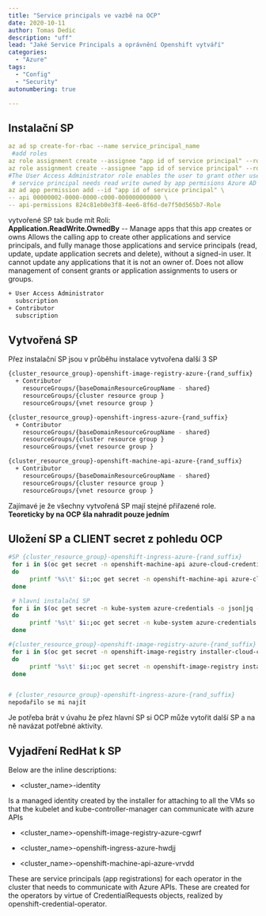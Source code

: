 ```yaml
---
title: "Service principals ve vazbě na OCP"
date: 2020-10-11
author: Tomas Dedic
description: "uff"
lead: "Jaké Service Principals a oprávnění Openshift vytváří"
categories:
  - "Azure"
tags:
  - "Config"
  - "Security"
autonumbering: true

---
```


## Instalační SP
```yaml
az ad sp create-for-rbac --name service_principal_name
 #add roles
az role assignment create --assignee "app id of service principal" --role Contributor --output none
az role assignment create --assignee "app id of service principal" --role "User Access Administrator" --output none
#The User Access Administrator role enables the user to grant other users access to Azure resources
 # service principal needs read write owned by app permisions Azure AD graph
az ad app permission add --id "app id of service principal" \
-- api 00000002-0000-0000-c000-000000000000 \
-- api-permissions 824c81eb0e3f8-4ee6-8f6d-de7f50d565b7-Role
```

vytvořené SP tak bude mít Roli:  
**Application.ReadWrite.OwnedBy** --	Manage apps that this app creates or owns	Allows the calling app to create other applications and service principals, and fully manage those applications and service principals (read, update, update application secrets and delete), without a signed-in user. It cannot update any applications that it is not an owner of. Does not allow management of consent grants or application assignments to users or groups.
```sh
+ User Access Administrator
  subscription
+ Contributor
  subscription
```
## Vytvořená SP
Přez instalační SP jsou v průběhu instalace vytvořena další 3 SP

```sh
{cluster_resource_group}-openshift-image-registry-azure-{rand_suffix}
  + Contributor
    resourceGroups/{baseDomainResourceGroupName - shared}
    resourceGroups/{cluster resource group }
    resourceGroups/{vnet resource group }

{cluster_resource_group}-openshift-ingress-azure-{rand_suffix}
  + Contributor
    resourceGroups/{baseDomainResourceGroupName - shared}
    resourceGroups/{cluster resource group }
    resourceGroups/{vnet resource group }

{cluster_resource_group}-openshift-machine-api-azure-{rand_suffix}
  + Contributor
    resourceGroups/{baseDomainResourceGroupName - shared}
    resourceGroups/{cluster resource group }
    resourceGroups/{vnet resource group }
```

Zajímavé je že všechny vytvořená SP mají stejné přiřazené role.  
**Teoreticky by na OCP šla nahradit pouze jedním**

## Uložení SP a CLIENT secret z pohledu OCP
```sh
#SP {cluster_resource_group}-openshift-ingress-azure-{rand_suffix}
 for i in $(oc get secret -n openshift-machine-api azure-cloud-credentials -o json|jq -r '.data |keys []')
 do
      printf '%s\t' $i:;oc get secret -n openshift-machine-api azure-cloud-credentials -o json|jq -r ".data.$i"|base64 -d;printf '\n'
 done 

 # hlavní instalační SP
 for i in $(oc get secret -n kube-system azure-credentials -o json|jq -r '.data |keys []')
 do
      printf '%s\t' $i:;oc get secret -n kube-system azure-credentials -o json|jq -r ".data.$i"|base64 -d;printf '\n'
 done 

#{cluster_resource_group}-openshift-image-registry-azure-{rand_suffix}
 for i in $(oc get secret -n openshift-image-registry installer-cloud-credentials  -o json|jq -r '.data |keys []')
 do
      printf '%s\t' $i:;oc get secret -n openshift-image-registry installer-cloud-credentials -o json|jq -r ".data.$i"|base64 -d;printf '\n'
 done 


# {cluster_resource_group}-openshift-ingress-azure-{rand_suffix}
nepodařilo se mi najít
```
Je potřeba brát v úvahu že přez hlavní SP si OCP může vytořit další SP a na ně navázat potřebné aktivity.

## Vyjadření RedHat k SP
Below are the inline descriptions:  
 
-  <cluster_name>-identity
 
Is a managed identity created by the installer for attaching to all the VMs so that the kubelet and kube-controller-manager can communicate with azure APIs  
 
- <cluster_name>-openshift-image-registry-azure-cgwrf
 
- <cluster_name>-openshift-ingress-azure-hwdjj
 
- <cluster_name>-openshift-machine-api-azure-vrvdd
 
These are service principals (app registrations) for each operator in the cluster that needs to communicate with Azure APIs. These are created for the operators by virtue of CredentialRequests objects, realized by openshift-credential-operator.
